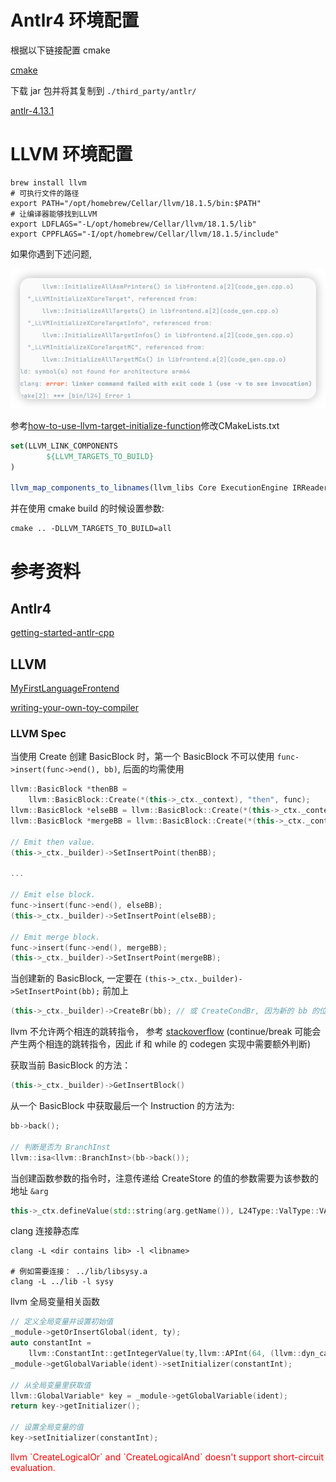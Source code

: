 # Antlr4 环境配置

根据以下链接配置 cmake 

[cmake](https://github.com/antlr/antlr4/tree/dev/runtime/Cpp/cmake)

下载 jar 包并将其复制到 `./third_party/antlr/`

[antlr-4.13.1](https://www.antlr.org/download/antlr-4.13.1-complete.jar)


# LLVM 环境配置

```shell
brew install llvm
# 可执行文件的路径
export PATH="/opt/homebrew/Cellar/llvm/18.1.5/bin:$PATH"
# 让编译器能够找到LLVM
export LDFLAGS="-L/opt/homebrew/Cellar/llvm/18.1.5/lib"
export CPPFLAGS="-I/opt/homebrew/Cellar/llvm/18.1.5/include"
```

如果你遇到下述问题,

![img.png](docs/img/img.png)

参考[how-to-use-llvm-target-initialize-function](https://stackoverflow.com/questions/71867265/how-to-use-llvm-target-initialize-function)修改CMakeLists.txt

```cmake
set(LLVM_LINK_COMPONENTS
        ${LLVM_TARGETS_TO_BUILD}
)

llvm_map_components_to_libnames(llvm_libs Core ExecutionEngine IRReader Passes Support TransformUtils native AsmParser ${LLVM_LINK_COMPONENTS})
```

并在使用 cmake build 的时候设置参数:
```shell
cmake .. -DLLVM_TARGETS_TO_BUILD=all  
```


# 参考资料

## Antlr4 

[getting-started-antlr-cpp](https://tomassetti.me/getting-started-antlr-cpp/)

## LLVM

[MyFirstLanguageFrontend](https://llvm.org/docs/tutorial/MyFirstLanguageFrontend/)

[writing-your-own-toy-compiler](https://gnuu.org/2009/09/18/writing-your-own-toy-compiler/)



### LLVM Spec

当使用 Create 创建 BasicBlock 时，第一个 BasicBlock 不可以使用 `func->insert(func->end(), bb)`, 后面的均需使用

```c++
llvm::BasicBlock *thenBB =
    llvm::BasicBlock::Create(*(this->_ctx._context), "then", func);
llvm::BasicBlock *elseBB = llvm::BasicBlock::Create(*(this->_ctx._context), "else");
llvm::BasicBlock *mergeBB = llvm::BasicBlock::Create(*(this->_ctx._context), "ifcont");

// Emit then value.
(this->_ctx._builder)->SetInsertPoint(thenBB);

...

// Emit else block.
func->insert(func->end(), elseBB);
(this->_ctx._builder)->SetInsertPoint(elseBB);

// Emit merge block.
func->insert(func->end(), mergeBB);
(this->_ctx._builder)->SetInsertPoint(mergeBB);
```

当创建新的 BasicBlock, 一定要在 `(this->_ctx._builder)->SetInsertPoint(bb);` 前加上 
```c++
(this->_ctx._builder)->CreateBr(bb); // 或 CreateCondBr, 因为新的 bb 的位置并不一定就是 eip + word_size
```

llvm 不允许两个相连的跳转指令， 参考 [stackoverflow](https://stackoverflow.com/questions/67902111/llvm-ir-cannot-break-out-of-the-loop)
(continue/break 可能会产生两个相连的跳转指令，因此 if 和 while 的 codegen 实现中需要额外判断)

获取当前 BasicBlock 的方法：
```c++
(this->_ctx._builder)->GetInsertBlock()
```

从一个 BasicBlock 中获取最后一个 Instruction 的方法为:
```c++
bb->back();

// 判断是否为 BranchInst
llvm::isa<llvm::BranchInst>(bb->back());
```

当创建函数参数的指令时，注意传递给 CreateStore 的值的参数需要为该参数的地址 `&arg` 
```c++
this->_ctx.defineValue(std::string(arg.getName()), L24Type::ValType::VAR, &arg);
```

clang 连接静态库
```shell
clang -L <dir contains lib> -l <libname>  

# 例如需要连接： ../lib/libsysy.a
clang -L ../lib -l sysy
```

llvm 全局变量相关函数
```c++
// 定义全局变量并设置初始值
_module->getOrInsertGlobal(ident, ty);
auto constantInt =
    llvm::ConstantInt::getIntegerValue(ty,llvm::APInt(64, (llvm::dyn_cast<llvm::ConstantInt>(val)->getSExtValue())));
_module->getGlobalVariable(ident)->setInitializer(constantInt);

// 从全局变量里获取值
llvm::GlobalVariable* key = _module->getGlobalVariable(ident);
return key->getInitializer();

// 设置全局变量的值
key->setInitializer(constantInt);
```


<p style="color:red">
llvm `CreateLogicalOr` and `CreateLogicalAnd` doesn't support short-circuit evaluation.
</p>

